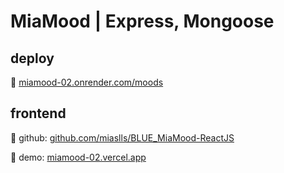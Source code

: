 # MiaMood | Express, Mongoose

## deploy

🔗 [miamood-02.onrender.com/moods](https://miamood-02.onrender.com/moods)

## frontend

🔗 github: [github.com/miaslls/BLUE_MiaMood-ReactJS](https://github.com/miaslls/BLUE_MiaMood-ReactJS)

🔗 demo: [miamood-02.vercel.app](https://miamood-02.vercel.app)

